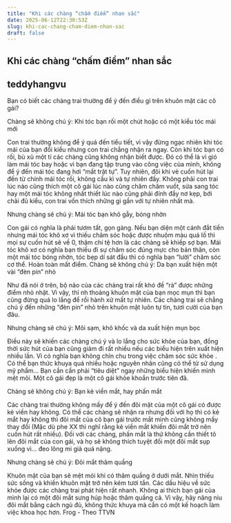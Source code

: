 ```yaml
---
title: "Khi các chàng “chấm điểm” nhan sắc"
date: 2025-06-12T22:30:53Z
slug: khi-cac-chang-cham-diem-nhan-sac
draft: false
---
```


## Khi các chàng “chấm điểm” nhan sắc

## teddyhangvu

Bạn có biết các chàng trai thường để ý đến điều gì trên khuôn mặt các cô gái?
 
Chàng sẽ không chú ý: Khi tóc bạn rối một chút hoặc có một kiểu tóc mái mới
 
Con trai thường không để ý quá đến tiểu tiết, vì vậy đừng ngạc nhiên khi tóc mái của bạn đổi kiểu nhưng con trai chẳng nhận ra ngay. Còn khi tóc bạn có rối, bù xù một tí các chàng cũng không nhận biết được. Đó có thể là vì gió làm mái tóc bay hoặc vì bạn đang tập trung vào công việc của mình, không để ý đến mái tóc đang hơi “mất trật tự”. Tuy nhiên, đôi khi vẻ cuốn hút lại đến từ chính mái tóc rối, không cầu kì và tự nhiên đấy. Không phải con trai lúc nào cũng thích một cô gái lúc nào cũng chăm chăm vuốt, sửa sang tóc hay một mái tóc không nhất thiết lúc nào cũng phải đính đầy nơ kẹp, bới chải đủ kiểu, con trai vốn thích những gì gần với tự nhiên nhất mà.
 
Nhưng chàng sẽ chú ý: Mái tóc bạn khô gẫy, bóng nhờn
 
Con gái có nghĩa là phải tươm tất, gọn gàng. Nếu bạn diện một cánh đắt tiền nhưng mái tóc khô xơ vì thiếu chăm sóc hoặc được nhuộm màu quá lố thì mọi sự cuốn hút sẽ về 0, thậm chí tệ hơn là các chàng sẽ khiếp sợ bạn. Mái tóc khô xơ có nghĩa bạn thiếu đi sự chăm sóc đúng mực cho bản thân, còn một mái tóc bóng nhờn, tóc bẹp dí sát đầu thì có nghĩa bạn “lười” chăm sóc cơ thể. Hoàn toàn mất điểm.
 Chàng sẽ không chú ý: Da bạn xuất hiện một vài “đèn pin” nhỏ
 
Như đã nói ở trên, bộ não của các chàng trai rất khó đề “rà” được những điểm nhỏ nhặt. Vì vậy, thỉ nh thoảng khuôn mặt của bạn mọc mụn thì bạn cũng đừng quá lo lắng để rồi hành xử mất tự nhiên. Các chàng trai sẽ chẳng chú ý đến những “đèn pin” nhỏ trên khuôn mặt luôn tự tin, tươi cười của bạn đâu.
 
Nhưng chàng sẽ chú ý: Môi sạm, khô khốc và da xuất hiện mụn bọc
 
Điều này sẽ khiến các chàng chú ý và lo lắng cho sức khỏe của bạn, đồng thời sức hút của bạn cũng giảm đi rất nhiều nếu các biểu hiện trên xuất hiện nhiều lần. Vì có nghĩa bạn không chỉn chu trong việc chăm sóc sức khỏe . Có thể bạn thức khuya quá nhiều hoặc nguyên nhân cũng có thể từ sử dụng mỹ phẩm... Bạn cần cần phải “tiêu diệt” ngay những biểu hiện khiến mình mệt mỏi. Một cô gái đẹp là một cô gái khỏe khoắn trước tiên đã.
 
Chàng sẽ không chú ý: Bạn kẻ viền mắt, hay phấn mắt
 
Các chàng trai thường không mấy để ý đến đôi mặt của một cô gái có được kẻ viền hay không. Có thể các chàng sẽ nhận ra nhưng đối với họ thì có kẻ mắt hay không thì đôi mắt của cô bạn gái trước mắt mình cũng không mấy thay đổi (Mặc dù phe XX thì nghĩ rằng kẻ viền mắt khiến đôi mắt trở nên cuốn hút rất nhiều). Đối với các chàng, phấn mắt là thứ không cần thiết tô lên đôi mắt của con gái, và họ sẽ không thích tuyệt đối một đôi mắt sụp xuống vì... đeo lông mi giả quá nặng.
 
Nhưng chàng sẽ chú ý: Đôi mắt thâm quầng
 
Khuôn mặt của bạn sẽ mệt mỏi khi có thâm quầng ở dưới mắt. Nhìn thiếu sức sống và khiến khuôn mặt trở nên kém tươi tắn. 
Các dấu hiệu về sức khỏe được các chàng trai phát hiện rất nhanh. Không ai thích bạn gái của mình lại có một đôi mắt sưng húp hoặc thâm quầng cả. Vì vậy, hãy nâng niu đôi mắt bằng cách ngủ đủ, không thức khuya mà cần có một kế hoạch làm việc khoa học hơn.
Frog - Theo TTVN